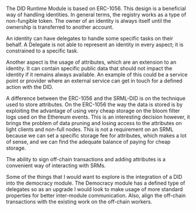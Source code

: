 The DID Runtime Module is based on ERC-1056. This design is a beneficial way of handling identities.
In general terms, the registry works as a type of non-fungible token. The owner of an identity is always itself until the ownership is transferred to another account.

An identity can have delegates to handle some specific tasks on their behalf. A Delegate is not able to represent  an identity in every aspect; it is constrained to a specific task.

Another aspect is the usage of attributes, which are an extension to an identity. It can contain specific public data that should not impact the identity if it remains always available. An example of this could be a service point or provider where an external service can get in touch for a defined action with the DID.

A difference between the ERC-1056 and the SRML-DID is on the technique used to store attributes. On the ERC-1056 the way the data is stored is by exploiting the advantage of using very cheap storage on the bloom filter logs used on the Ethereum events.
This is an interesting decision however, it brings the problem of data pruning and losing access to the attributes on light clients and non-full nodes.
This is not a requirement on an SRML because we can set a specific storage fee for attributes, which makes a lot of sense, and we can find the adequate balance of paying for cheap storage.

The ability to sign off-chain transactions and adding attributes is a convenient way of interacting with SRMs. 

Some of the things that I would want to explore is the integration of a DID into the democracy module. The Democracy module has a defined type of delegates so as an upgrade I would look to make usage of more standard properties for better inter-module communication. Also, align the off-chain transactions with the existing work on the off-chain workers.